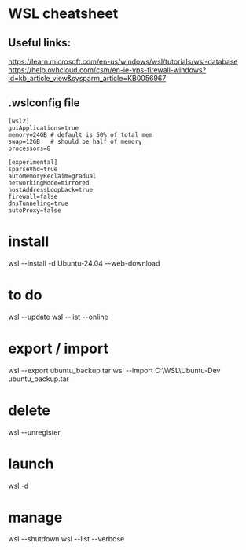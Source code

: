 # WSL cheatsheet

## Useful links:
https://learn.microsoft.com/en-us/windows/wsl/tutorials/wsl-database
https://help.ovhcloud.com/csm/en-ie-vps-firewall-windows?id=kb_article_view&sysparm_article=KB0056967

## .wslconfig file
```
[wsl2]
guiApplications=true
memory=24GB # default is 50% of total mem
swap=12GB   # should be half of memory
processors=8

[experimental]
sparseVhd=true
autoMemoryReclaim=gradual
networkingMode=mirrored
hostAddressLoopback=true
firewall=false
dnsTunneling=true
autoProxy=false
```

# install
wsl --install -d Ubuntu-24.04 --web-download 

# to do
wsl --update
wsl --list --online

# export / import
wsl --export <DistroName> ubuntu_backup.tar
wsl --import <NewName> C:\WSL\Ubuntu-Dev ubuntu_backup.tar

# delete
wsl --unregister <Distro>

# launch
wsl -d <DistroName>

# manage
wsl --shutdown
wsl --list --verbose

